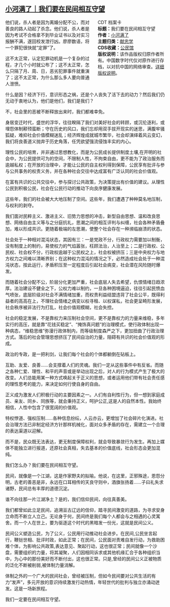<!--1731911990000-->
[小河满了｜我们要在民间相互守望](https://chinadigitaltimes.net/chinese/713194.html)
------

<div style="width:42%;float:right;padding-left:20px;"><div class="su-spoiler su-spoiler-style-fancy su-spoiler-icon-chevron-circle" data-scroll-offset="0" data-anchor-in-url="no"><div class="su-spoiler-title" tabindex="0" role="button"><span class="su-spoiler-icon"></span>CDT 档案卡</div><div class="su-spoiler-content su-u-clearfix su-u-trim"><strong>标题：</strong>我们要在民间相互守望<br><strong>作者：</strong><a href="https://chinadigitaltimes.net/space/小河满了" target="_blank">小河满了</a><br><strong>主题归类：</strong><a href="https://chinadigitaltimes.net/space/献忠学" target="_blank">献忠学</a><br><strong>CDS收藏：</strong><a href="https://chinadigitaltimes.net/space/%E5%85%AC%E6%B0%91%E9%A6%86" target="_blank" rel="noopener">公民馆</a><br><strong>版权说明：</strong>该作品版权归原作者所有。中国数字时代仅对原作进行存档，以对抗中国的网络审查。<a href="https://chinadigitaltimes.net/chinese/copyright">详细版权说明</a>。</div></div></div><p>他们说，杀人者是因为离婚分配不公，而对善良的路人动起了杀念。他们说，杀人者是因为考试不合格拿不到毕业证书以及对实习报酬不满，遂回校发泄行凶。廖廖数语，将一个罪犯很快就“定罪”了。</p><p>这不太正常，认定犯罪动机是一个复杂的过程，才几个小时就公布了；这不太正常，怎么只隔了月、周、日，恶劣犯罪事件就重演了；这不太正常，为什么那么多人要向普通人泄愤。</p><p>什么是因？经济下行，意识形态之祸，还是个人丧失了活下去的动力？然后我们仍无动于衷地认为，他们是他们，我们是我们？</p><p>不，社会里的恶被不断释放出来时，我们都难幸免。</p><p>身居变迁时代，盛世的浮华，往往睽隔了我们对美好社会的转顾，或沉伦逐利，或埋怨体制颟顸蛮断；守在历史的风口，我们忘却用双手拔开现实的迷思，满腹牢骚狐疑，难抑社会价值模糊迷乱；经济辉煌成就城市繁华，社会却演绎着风云变幻，我们将良善道义抛弃于历史角落，任凭欲望强流侵蚀丰实的内心。</p><p>理性公民的培育，并非通过思想教化，而是为公民成长提供制度土壤,在开明的社会中，为公民提供可为的空间，不限制人性，不拘束自由，更不能为了政治服务而逾越私权；在开放的治理中，才能让公民的自主权利得到保障，公民享有批评与参与公共事务的权责义务，并在各种社会交往中达成富有广泛认同的社会价值观。</p><p>在富有共识的公共交往中，参与探讨公共政策，为决策提出有价值的建议。从理性公民到积极公民，社会在公民行动的推动下向良序健康发展。</p><p>这些年，我们的社会被大大地压制了空间。这些年，我们遭遇了种种莫名地压制，与权利的剥夺。</p><p>我们面对民粹主义、激进主义、旧势力思想的冲击，新型自由思想、温和改良思想、网络自由主义等与之分庭抗礼，思潮之间的相互评判与纠缠，社会各种矛盾叠加，难以形成共识。更随着极端的左思潮，使整个社会存在一种濒临崩溃的状态。</p><p>社会处于一种相对混沌状态，其因有三：一是党政不分，行政权力需要加以制衡，没有制度上的制约，易使权力的气焰嚣张，枉顾法治，人治至上；二是行政权、公民权、社会权不分，行政权逾越于公民权之上，社会权被挤压；三是中央权力与地方权力之间难以清晰界别；在这种权力混沌的情况之下，必然造成社会处于一种混沌状态，按此运行，矛盾积压至一定程度后引起社会病变，社会潜在风险随时爆发。</p><p>而随着社会分配不公，阶层分化更加严重，社会底层人失去希望，仇恨情绪日趋浓厚。法治建设不健全之下，公权力难以制约，一旦各种困境逼迫，往往引起民愤血气喷张，底层阶级对社会不满情绪加重，而权贵利益结盟违背了社会公平，既得利益者的高高在上，不理社会情绪之病变以权寻租、以权谋私，社会更呈畸形发展，社会秩序被非法行为打乱，社会价值观模糊，社会失控。</p><p>社会的稳定发展，不是靠权力来压制社会空间，更不是靠权力的力量来维稳，多年实行的高压，就是靠“花钱买稳定”、“掩饰真问题”的治理模式，使行政体制出现一种病态，“维稳思维”弥漫行政体制内，而等级制度森严之下，更加扭曲了行政治理方式。落后的社会管理思想挤压了民间自治的力量，阻碍有共识的社会价值观的形成。</p><p>政治的专政，是一把利剑，让我们每个社会的个体都躺倒在砧板上。</p><p>互助、友爱、良善……会支撑着人们的灵魂。我们一定从这些事件中有反省。而随之各种仁爱、理性、和平的声音或是举动出现之后，对人的行为模式产生了极大的改变。人们总能用某一种方式唤起关于正义的思想，或者运用他们带有社会责任感的理性思考的能力，来决定如何行使自身的自由。</p><p>正义成为激发人们积极行动的主要因素之一。人们有自利性行为，但一想到家庭成员、亲友、同乡、同族等，就会秉持正义，呵护公正,这是人的自然本性。我始终相信，人性中包含了很宽阔的价值观。</p><p>特权悖道、强权压制……各种信息纷纭，人云亦云，更增加了社会碎片化演进。社会治理方法已非制定经济方针那样机械化，面对众多矛盾的存在，需建立一个合理的表达渠道以迎解。</p><p>而不是，民众既无法表达，更无制度保障权利，就会导致暴敛行为发生。再加上媒体不能独立进行报道，还原社会真相，失去基本的价值底线，社会形态会更加混纯。</p><p>我们怎么办？我们要在民间相互守望。</p><p>民间，就像是一个江湖，这是作家野夫的拟喻。他说，在这里，正邪殊途，恩怨分明，古老的善恶是非，永远在口耳相传的天良守则中，酒旗张扬着……子曰礼失求诸野，民间总有丰厚的道德沉淀。</p><p>谁不向往那一片江湖净土？是的，我们信仰民间，向往真善美。</p><p>我们都曾如此立足民间，追溯亘古辽远的信仰，踏寻民间激变的道路，为寻求安身立命而不断立人立己。无论身于何，民间终是我们每个人都会与之相遇的心灵寓舍。而一个人在世上，要为驱逐这个时代的黑暗发一份光，这就是民间公义。</p><p>民间公义塑造公民，为了公义，公民用行动推动社会进步。在民间,公民坐言起行，鞭挞世相、批评时政，如此正常；在民间，公民面对责难自发行动，为救助困难个体，为影响公共政策,表达意见、聚起行动，这也很正常；民间就像一个沙盘，需要组织的力量，将其凝聚，人们因相同诉求或其他机缘汇合于各种组织当中，为心中的那份美好而不断付出，这也很正常。只是,曾经的民间公义正被物质的泛化不断被削弱,被体制力量消解。</p><p>体制之外的一个广大的民间社会，曾经被压制，但如今民间要对公共生活的有力“发声”，多元开放的意识持续激发行动热情，年轻世代的批判与独立亦涌动迸发。这是一场新旅程。</p><p>我们一定要在民间相互守望。</p><div class="addtoany_share_save_container addtoany_content addtoany_content_bottom"><div class="a2a_kit a2a_kit_size_32 addtoany_list" data-a2a-url="https://chinadigitaltimes.net/chinese/713194.html" data-a2a-title="小河满了｜我们要在民间相互守望"><a class="a2a_button_facebook" href="https://www.addtoany.com/add_to/facebook?linkurl=https%3A%2F%2Fchinadigitaltimes.net%2Fchinese%2F713194.html&amp;linkname=%E5%B0%8F%E6%B2%B3%E6%BB%A1%E4%BA%86%EF%BD%9C%E6%88%91%E4%BB%AC%E8%A6%81%E5%9C%A8%E6%B0%91%E9%97%B4%E7%9B%B8%E4%BA%92%E5%AE%88%E6%9C%9B" title="Facebook" rel="nofollow noopener" target="_blank"></a><a class="a2a_button_twitter" href="https://www.addtoany.com/add_to/twitter?linkurl=https%3A%2F%2Fchinadigitaltimes.net%2Fchinese%2F713194.html&amp;linkname=%E5%B0%8F%E6%B2%B3%E6%BB%A1%E4%BA%86%EF%BD%9C%E6%88%91%E4%BB%AC%E8%A6%81%E5%9C%A8%E6%B0%91%E9%97%B4%E7%9B%B8%E4%BA%92%E5%AE%88%E6%9C%9B" title="Twitter" rel="nofollow noopener" target="_blank"></a><a class="a2a_button_telegram" href="https://www.addtoany.com/add_to/telegram?linkurl=https%3A%2F%2Fchinadigitaltimes.net%2Fchinese%2F713194.html&amp;linkname=%E5%B0%8F%E6%B2%B3%E6%BB%A1%E4%BA%86%EF%BD%9C%E6%88%91%E4%BB%AC%E8%A6%81%E5%9C%A8%E6%B0%91%E9%97%B4%E7%9B%B8%E4%BA%92%E5%AE%88%E6%9C%9B" title="Telegram" rel="nofollow noopener" target="_blank"></a><a class="a2a_button_reddit" href="https://www.addtoany.com/add_to/reddit?linkurl=https%3A%2F%2Fchinadigitaltimes.net%2Fchinese%2F713194.html&amp;linkname=%E5%B0%8F%E6%B2%B3%E6%BB%A1%E4%BA%86%EF%BD%9C%E6%88%91%E4%BB%AC%E8%A6%81%E5%9C%A8%E6%B0%91%E9%97%B4%E7%9B%B8%E4%BA%92%E5%AE%88%E6%9C%9B" title="Reddit" rel="nofollow noopener" target="_blank"></a><a class="a2a_button_whatsapp" href="https://www.addtoany.com/add_to/whatsapp?linkurl=https%3A%2F%2Fchinadigitaltimes.net%2Fchinese%2F713194.html&amp;linkname=%E5%B0%8F%E6%B2%B3%E6%BB%A1%E4%BA%86%EF%BD%9C%E6%88%91%E4%BB%AC%E8%A6%81%E5%9C%A8%E6%B0%91%E9%97%B4%E7%9B%B8%E4%BA%92%E5%AE%88%E6%9C%9B" title="WhatsApp" rel="nofollow noopener" target="_blank"></a><a class="a2a_button_email" href="https://www.addtoany.com/add_to/email?linkurl=https%3A%2F%2Fchinadigitaltimes.net%2Fchinese%2F713194.html&amp;linkname=%E5%B0%8F%E6%B2%B3%E6%BB%A1%E4%BA%86%EF%BD%9C%E6%88%91%E4%BB%AC%E8%A6%81%E5%9C%A8%E6%B0%91%E9%97%B4%E7%9B%B8%E4%BA%92%E5%AE%88%E6%9C%9B" title="Email" rel="nofollow noopener" target="_blank"></a><a class="a2a_button_copy_link" href="https://www.addtoany.com/add_to/copy_link?linkurl=https%3A%2F%2Fchinadigitaltimes.net%2Fchinese%2F713194.html&amp;linkname=%E5%B0%8F%E6%B2%B3%E6%BB%A1%E4%BA%86%EF%BD%9C%E6%88%91%E4%BB%AC%E8%A6%81%E5%9C%A8%E6%B0%91%E9%97%B4%E7%9B%B8%E4%BA%92%E5%AE%88%E6%9C%9B" title="Copy Link" rel="nofollow noopener" target="_blank"></a><a class="a2a_dd addtoany_share_save addtoany_share" href="https://www.addtoany.com/share"></a></div></div>
